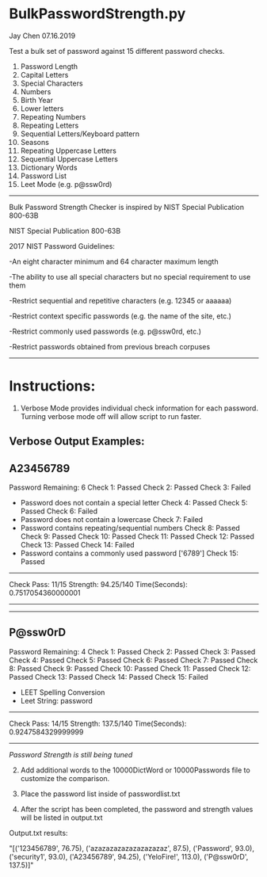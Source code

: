# BulkPasswordStrength.py
Jay Chen 07.16.2019

Test a bulk set of password against 15 different password checks.

1. Password Length
2. Capital Letters
3. Special Characters
4. Numbers
5. Birth Year
6. Lower letters
7. Repeating Numbers
8. Repeating Letters
9. Sequential Letters/Keyboard pattern
10. Seasons
11. Repeating Uppercase Letters
12. Sequential Uppercase Letters
13. Dictionary Words
14. Password List
15. Leet Mode (e.g. p@ssw0rd)



_________________________________________________________________________________
Bulk Password Strength Checker is inspired by NIST Special Publication 800-63B

NIST Special Publication 800-63B

2017 NIST Password Guidelines:

-An eight character minimum and 64 character maximum length

-The ability to use all special characters but no special requirement to use them

-Restrict sequential and repetitive characters (e.g. 12345 or aaaaaa)

-Restrict context specific passwords (e.g. the name of the site, etc.)

-Restrict commonly used passwords (e.g. p@ssw0rd, etc.)

-Restrict passwords obtained from previous breach corpuses
_________________________________________________________________________________


# Instructions:

1. Verbose Mode provides individual check information for each password. Turning verbose mode off will allow script to run faster.

Verbose Output Examples:
--------------------------------------------
A23456789
--------------------------------------------
Password Remaining: 6
Check 1: Passed
Check 2: Passed
Check 3: Failed
- Password does not contain a special letter
Check 4: Passed
Check 5: Passed
Check 6: Failed
- Password does not contain a lowercase
Check 7: Failed
- Password contains repeating/sequential numbers
Check 8: Passed
Check 9: Passed
Check 10: Passed
Check 11: Passed
Check 12: Passed
Check 13: Passed
Check 14: Failed
- Password contains a commonly used password
['6789']
Check 15: Passed
____________________
Check Pass: 11/15
Strength: 94.25/140
Time(Seconds):  0.7517054360000001

-----------------------------------------------------------------------------------

--------------------------------------------
P@ssw0rD
--------------------------------------------
Password Remaining: 4
Check 1: Passed
Check 2: Passed
Check 3: Passed
Check 4: Passed
Check 5: Passed
Check 6: Passed
Check 7: Passed
Check 8: Passed
Check 9: Passed
Check 10: Passed
Check 11: Passed
Check 12: Passed
Check 13: Passed
Check 14: Passed
Check 15: Failed
-  LEET Spelling Conversion
-  Leet String: password
____________________
Check Pass: 14/15
Strength: 137.5/140
Time(Seconds):  0.9247584329999999

------------------------------------------------------------------

*Password Strength is still being tuned* 

2. Add additional words to the 10000DictWord or 10000Passwords file to customize the comparison. 

3. Place the password list inside of passwordlist.txt

4. After the script has been completed, the password and strength values will be listed in output.txt

Output.txt results:

"[('123456789', 76.75), ('azazazazazazazazazaz', 87.5), ('Password', 93.0), ('security1', 93.0), ('A23456789', 94.25), ('YeloFire!', 113.0), ('P@ssw0rD', 137.5)]"


